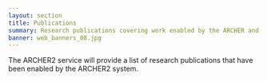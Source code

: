 ```yaml
---
layout: section
title: Publications
summary: Research publications covering work enabled by the ARCHER and ARCHER2 services.
banner: web_banners_08.jpg
---
```


The ARCHER2 service will provide a list of research publications that have been enabled by the ARCHER2 system.


